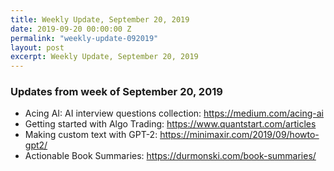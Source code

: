 ```yaml
---
title: Weekly Update, September 20, 2019
date: 2019-09-20 00:00:00 Z
permalink: "weekly-update-092019"
layout: post
excerpt: Weekly Update, September 20, 2019
---
```

### Updates from week of September 20, 2019
* Acing AI: AI interview questions collection: <https://medium.com/acing-ai>
* Getting started with Algo Trading: <https://www.quantstart.com/articles>
* Making custom text with GPT-2: <https://minimaxir.com/2019/09/howto-gpt2/>
* Actionable Book Summaries: <https://durmonski.com/book-summaries/>